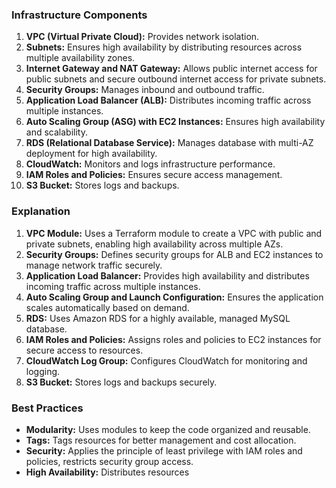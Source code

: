 ### Infrastructure Components

1. **VPC (Virtual Private Cloud):** Provides network isolation.
2. **Subnets:** Ensures high availability by distributing resources across multiple availability zones.
3. **Internet Gateway and NAT Gateway:** Allows public internet access for public subnets and secure outbound internet access for private subnets.
4. **Security Groups:** Manages inbound and outbound traffic.
5. **Application Load Balancer (ALB):** Distributes incoming traffic across multiple instances.
6. **Auto Scaling Group (ASG) with EC2 Instances:** Ensures high availability and scalability.
7. **RDS (Relational Database Service):** Manages database with multi-AZ deployment for high availability.
8. **CloudWatch:** Monitors and logs infrastructure performance.
9. **IAM Roles and Policies:** Ensures secure access management.
10. **S3 Bucket:** Stores logs and backups.

### Explanation

1. **VPC Module:** Uses a Terraform module to create a VPC with public and private subnets, enabling high availability across multiple AZs.
2. **Security Groups:** Defines security groups for ALB and EC2 instances to manage network traffic securely.
3. **Application Load Balancer:** Provides high availability and distributes incoming traffic across multiple instances.
4. **Auto Scaling Group and Launch Configuration:** Ensures the application scales automatically based on demand.
5. **RDS:** Uses Amazon RDS for a highly available, managed MySQL database.
6. **IAM Roles and Policies:** Assigns roles and policies to EC2 instances for secure access to resources.
7. **CloudWatch Log Group:** Configures CloudWatch for monitoring and logging.
8. **S3 Bucket:** Stores logs and backups securely.

### Best Practices

- **Modularity:** Uses modules to keep the code organized and reusable.
- **Tags:** Tags resources for better management and cost allocation.
- **Security:** Applies the principle of least privilege with IAM roles and policies, restricts security group access.
- **High Availability:** Distributes resources
